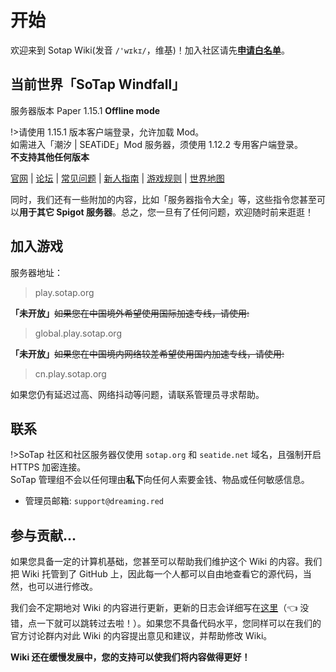 # 开始

欢迎来到 Sotap Wiki(发音 `/'wɪkɪ/`，维基)！加入社区请先[**申请白名单**](https://sapherise.typeform.com/to/ywFa9A)。

## 当前世界「SoTap Windfall」 

服务器版本 Paper 1.15.1 **Offline mode**

!>请使用 1.15.1 版本客户端登录，允许加载 Mod。  
如需进入「潮汐 | SEATiDE」Mod 服务器，须使用 1.12.2 专用客户端登录。  
**不支持其他任何版本**

[官网](https://sotap.org/) | [论坛](https://g.sotap.org/) | [常见问题](https://sotap.org/faq.html) | [新人指南]() | [游戏规则](https://g.sotap.org/rule.html) | [世界地图](http://play.sotap.org:8123)

同时，我们还有一些附加的内容，比如「服务器指令大全」等，这些指令您甚至可以**用于其它 Spigot 服务器**。总之，您一旦有了任何问题，欢迎随时前来逛逛！

## 加入游戏  
服务器地址：
> play.sotap.org  

**「未开放」**~~如果您在中国境外希望使用国际加速专线，请使用:~~
> global.play.sotap.org  

**「未开放」**~~如果您在中国境内网络较差希望使用国内加速专线，请使用:~~  
> cn.play.sotap.org  

如果您仍有延迟过高、网络抖动等问题，请联系管理员寻求帮助。  

## 联系  
!>SoTap 社区和社区服务器仅使用 `sotap.org` 和 `seatide.net` 域名，且强制开启 HTTPS 加密连接。  
SoTap 管理组不会以任何理由**私下**向任何人索要金钱、物品或任何敏感信息。  

- 管理员邮箱: `support@dreaming.red`


## 参与贡献...

如果您具备一定的计算机基础，您甚至可以帮助我们维护这个 Wiki 的内容。我们把 Wiki 托管到了 GitHub 上，因此每一个人都可以自由地查看它的源代码，当然，也可以进行修改。

我们会不定期地对 Wiki 的内容进行更新，更新的日志会详细写在[这里](changelog.md)（👈 没错，点一下就可以跳转过去啦！）。如果您不具备代码水平，您同样可以在我们的官方讨论群内对此 Wiki 的内容提出意见和建议，并帮助修改 Wiki。

**Wiki 还在缓慢发展中，您的支持可以使我们将内容做得更好！**
